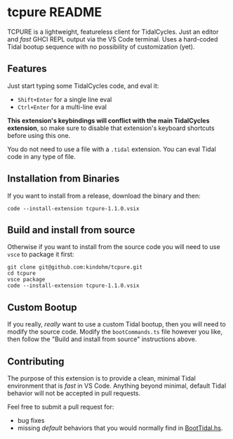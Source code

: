 # tcpure README

TCPURE is a lightweight, featureless client for TidalCycles. 
Just an editor and _fast_ GHCI REPL output via 
the VS Code terminal. Uses a hard-coded Tidal bootup sequence with no
possibility of customization (yet).

## Features

Just start typing some TidalCycles code, and eval it:

* `Shift+Enter` for a single line eval
* `Ctrl+Enter` for a multi-line eval

**This extension's keybindings will conflict with the main TidalCycles
extension**, so make sure to disable that extension's keyboard shortcuts
before using this one. 

You do not need to use a file with a `.tidal` extension. You can eval
Tidal code in any type of file.

## Installation from Binaries

If you want to install from a release, download the binary and then:

``` 
code --install-extension tcpure-1.1.0.vsix
```

## Build and install from source

Otherwise if you want to install from the source code you will need to use
`vsce` to package it first:

``` 
git clone git@github.com:kindohm/tcpure.git
cd tcpure
vsce package
code --install-extension tcpure-1.1.0.vsix
```

## Custom Bootup

If you really, _really_ want to use a custom Tidal bootup, then you will need
to modify the source code. Modify the `bootCommands.ts` file however
you like, then follow the "Build and install from source" instructions above.

## Contributing

The purpose of this extension is to provide a clean, minimal Tidal 
environment that is _fast_ in VS Code. Anything beyond minimal, default
Tidal behavior will not be accepted in pull requests. 

Feel free to submit a pull request for:

* bug fixes
* missing _default_ behaviors that you would normally find in [BootTidal.hs](https://github.com/tidalcycles/Tidal/blob/main/BootTidal.hs).
